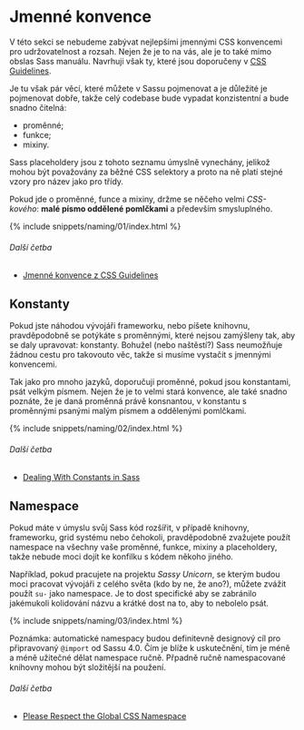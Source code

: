 
# Jmenné konvence

V této sekci se nebudeme zabývat nejlepšími jmennými CSS konvencemi pro udržovatelnost a rozsah. Nejen že je to na vás, ale je to také mimo obslas Sass manuálu. Navrhuji však ty, které jsou doporučeny v [CSS Guidelines](http://cssguidelin.es/#naming-conventions).

Je tu však pár věcí, které můžete v Sassu pojmenovat a je důležité je pojmenovat dobře, takže celý codebase bude vypadat konzistentní a bude snadno čitelná:

* proměnné;
* funkce;
* mixiny.

Sass placeholdery jsou z tohoto seznamu úmyslně vynechány, jelikož mohou být považovány za běžné CSS selektory a proto na ně platí stejné vzory pro název jako pro třídy.

Pokud jde o proměnné, funce a mixiny, držme se něčeho velmi *CSS-kového*: **malé písmo oddělené pomlčkami** a především smysluplného.

{% include snippets/naming/01/index.html %}

###### Další četba

* [Jmenné konvence z CSS Guidelines](http://cssguidelin.es/#naming-conventions)

## Konstanty

Pokud jste náhodou vývojáři frameworku, nebo píšete knihovnu, pravděpodobně se potýkáte s proměnnými, které nejsou zamýšleny tak, aby se daly upravovat: konstanty. Bohužel (nebo naštěstí?) Sass neumožňuje žádnou cestu pro takovouto věc, takže si musíme vystačit s jmennými konvencemi.

Tak jako pro mnoho jazyků, doporučuji proměnné, pokud jsou konstantami, psát velkým písmem. Nejen že je to velmi stará konvence, ale také snadno poznáte, že je daná proměnná právě konsnantou, v konstantu s proměnnými psanými malým písmem a oddělenými pomlčkami.

{% include snippets/naming/02/index.html %}

###### Další četba

* [Dealing With Constants in Sass](http://www.sitepoint.com/dealing-constants-sass/)

## Namespace

Pokud máte v úmyslu svůj Sass kód rozšířit, v případě knihovny, frameworku, grid systému nebo čehokoli, pravděpodobně zvažujete použít namespace na všechny vaše proměnné, funkce, mixiny a placeholdery, takže nebude moci dojít ke konfilku s kódem někoho jiného.

Například, pokud pracujete na projektu *Sassy Unicorn*, se kterým budou moci pracovat vývojáři z celého světa (kdo by ne, že ano?), můžete zvážit použít `su-` jako namespace. Je to dost specifické aby se zabránilo jakémukoli kolidování názvu a krátké dost na to, aby to nebolelo psát.

{% include snippets/naming/03/index.html %}

<div class="note">
  <p>Poznámka: automatické namespacy budou definitevně designový cíl pro připravovaný <code>@import</code> od Sassu 4.0. Čím je blíže k uskutečnění, tím je méně a méně užitečné dělat namespace ručně. Přpadně ručně namespacované knihovny mohou být složitější na použení.</p>
</div>

###### Další četba

* [Please Respect the Global CSS Namespace](http://blog.kaelig.fr/post/44554267597/please-respect-the-global-css-namespace)
